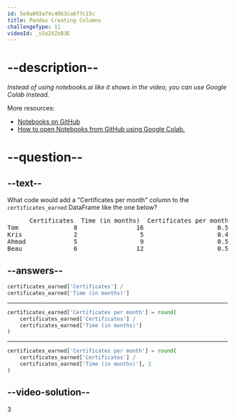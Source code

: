 ```yaml
---
id: 5e9a093a74c4063ca6f7c15c
title: Pandas Creating Columns
challengeType: 11
videoId: _sSo2XZoB3E
---
```


# --description--

*Instead of using notebooks.ai like it shows in the video, you can use Google Colab instead.*

More resources:

-   [Notebooks on GitHub](https://github.com/ine-rmotr-curriculum/freecodecamp-intro-to-pandas)
-   [How to open Notebooks from GitHub using Google Colab.](https://colab.research.google.com/github/googlecolab/colabtools/blob/master/notebooks/colab-github-demo.ipynb)

# --question--

## --text--

What code would add a "Certificates per month" column to the `certificates_earned` DataFrame like the one below?

<pre>      Certificates  Time (in months)  Certificates per month
Tom               8                16                    0.50
Kris              2                 5                    0.40
Ahmad             5                 9                    0.56
Beau              6                12                    0.50</pre>

## --answers--

```py
certificates_earned['Certificates'] /
certificates_earned['Time (in months)']
```

---

```py
certificates_earned['Certificates per month'] = round(
    certificates_earned['Certificates'] /
    certificates_earned['Time (in months)']
)
```

---

```py
certificates_earned['Certificates per month'] = round(
    certificates_earned['Certificates'] /
    certificates_earned['Time (in months)'], 2
)
```

## --video-solution--

3

